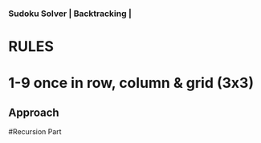 ### Sudoku Solver | Backtracking |

# RULES

# 1-9 once in row, column & grid (3x3)

## Approach 
#Recursion Part 
